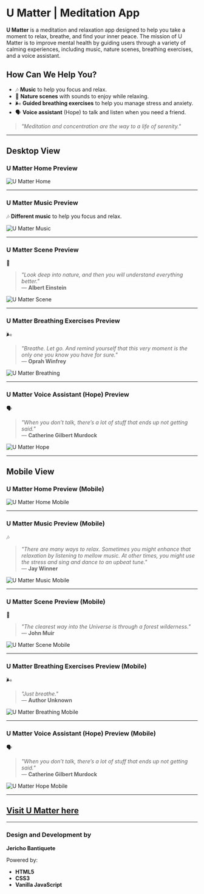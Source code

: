 # U Matter | Meditation App

**U Matter** is a meditation and relaxation app designed to help you take a moment to relax, breathe, and find your inner peace. The mission of U Matter is to improve mental health by guiding users through a variety of calming experiences, including music, nature scenes, breathing exercises, and a voice assistant.

## How Can We Help You?

- 🎶 **Music** to help you focus and relax.
- 🌄 **Nature scenes** with sounds to enjoy while relaxing.
- 🌬️ **Guided breathing exercises** to help you manage stress and anxiety.
- 🗣️ **Voice assistant** (Hope) to talk and listen when you need a friend.

> *"Meditation and concentration are the way to a life of serenity."*  
---

## Desktop View

### U Matter Home Preview

![U Matter Home]()

---

### U Matter Music Preview

🎶 **Different music** to help you focus and relax.

![U Matter Music](./path_to_desktop_music_image)

---

### U Matter Scene Preview

🌄  
> *"Look deep into nature, and then you will understand everything better."*  
> — **Albert Einstein**

![U Matter Scene](./path_to_desktop_scene_image)

---

### U Matter Breathing Exercises Preview

🌬️  
> *"Breathe. Let go. And remind yourself that this very moment is the only one you know you have for sure."*  
> — **Oprah Winfrey**

![U Matter Breathing](./path_to_desktop_breathing_image)

---

### U Matter Voice Assistant (Hope) Preview

🗣️  
> *"When you don’t talk, there’s a lot of stuff that ends up not getting said."*  
> — **Catherine Gilbert Murdock**

![U Matter Hope](./path_to_desktop_voice_assistant_image)

---

## Mobile View

### U Matter Home Preview (Mobile)

![U Matter Home Mobile](./path_to_mobile_home_image)

---

### U Matter Music Preview (Mobile)

🎶  
> *"There are many ways to relax. Sometimes you might enhance that relaxation by listening to mellow music. At other times, you might use the stress and sing and dance to an upbeat tune."*  
> — **Jay Winner**

![U Matter Music Mobile](./path_to_mobile_music_image)

---

### U Matter Scene Preview (Mobile)

🌄  
> *"The clearest way into the Universe is through a forest wilderness."*  
> — **John Muir**

![U Matter Scene Mobile](./path_to_mobile_scene_image)

---

### U Matter Breathing Exercises Preview (Mobile)

🌬️  
> *"Just breathe."*  
> — **Author Unknown**

![U Matter Breathing Mobile](./path_to_mobile_breathing_image)

---

### U Matter Voice Assistant (Hope) Preview (Mobile)

🗣️  
> *"When you don’t talk, there’s a lot of stuff that ends up not getting said."*  
> — **Catherine Gilbert Murdock**

![U Matter Hope Mobile](./path_to_mobile_voice_assistant_image)

---

## [Visit U Matter here](https://your-website-link)

---

### Design and Development by

**Jericho Bantiquete**

Powered by:
- **HTML5**
- **CSS3**
- **Vanilla JavaScript**

